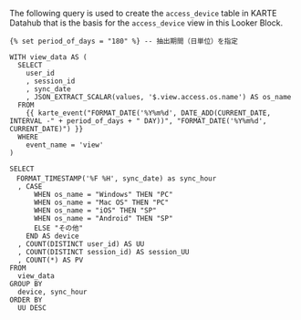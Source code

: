 The following query is used to create the `access_device` table in KARTE Datahub that is the basis for the `access_device` view in this Looker Block.

```
{% set period_of_days = "180" %} -- 抽出期間（日単位）を指定

WITH view_data AS (
  SELECT
    user_id
    , session_id
    , sync_date
    , JSON_EXTRACT_SCALAR(values, '$.view.access.os.name') AS os_name
  FROM
    {{ karte_event("FORMAT_DATE('%Y%m%d', DATE_ADD(CURRENT_DATE, INTERVAL -" + period_of_days + " DAY))", "FORMAT_DATE('%Y%m%d', CURRENT_DATE)") }}
  WHERE
    event_name = 'view'
)

SELECT
　FORMAT_TIMESTAMP('%F %H', sync_date) as sync_hour
  , CASE
      WHEN os_name = "Windows" THEN "PC"
      WHEN os_name = "Mac OS" THEN "PC"
      WHEN os_name = "iOS" THEN "SP"
      WHEN os_name = "Android" THEN "SP"
      ELSE "その他"
    END AS device
  , COUNT(DISTINCT user_id) AS UU
  , COUNT(DISTINCT session_id) AS session_UU
  , COUNT(*) AS PV
FROM
  view_data
GROUP BY
  device, sync_hour
ORDER BY
  UU DESC
```

